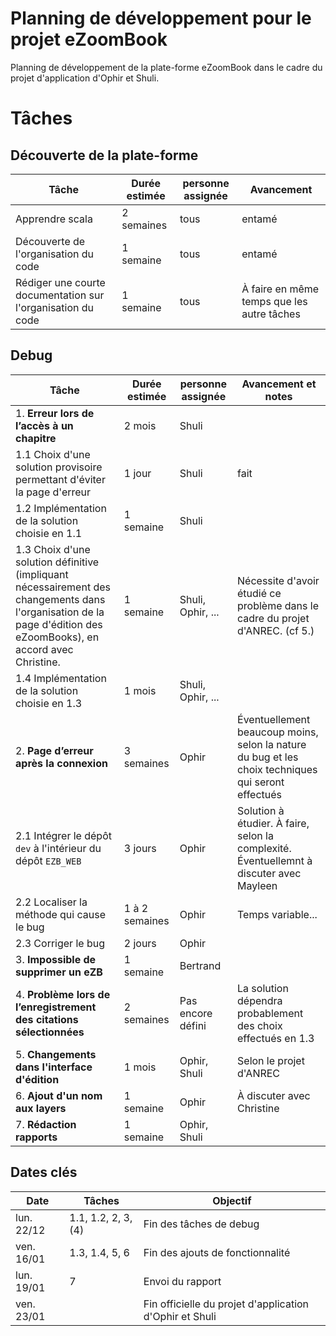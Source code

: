 # Planning de développement pour le projet eZoomBook

Planning de développement de la plate-forme eZoomBook dans le cadre du projet d'application d'Ophir et Shuli.

# Tâches

## Découverte de la plate-forme
Tâche | Durée estimée | personne assignée | Avancement
--- | --- | --- | --- | 
Apprendre scala | 2 semaines | tous | entamé
Découverte de l'organisation du code | 1 semaine | tous | entamé
Rédiger une courte documentation sur l'organisation du code | 1 semaine | tous | À faire en même temps que les autre tâches

## Debug
Tâche | Durée estimée | personne assignée | Avancement et notes
--- | --- | --- | ---
1. **Erreur lors de l’accès à un chapitre** | 2 mois | Shuli 
1.1 Choix d'une solution provisoire permettant d'éviter la page d'erreur | 1 jour | Shuli | fait
1.2 Implémentation de la solution choisie en 1.1 | 1 semaine | Shuli
1.3 Choix d'une solution définitive (impliquant nécessairement des changements dans l'organisation de la page d'édition des eZoomBooks), en accord avec Christine.  | 1 semaine | Shuli, Ophir, ... | Nécessite d'avoir étudié ce problème dans le cadre du projet d'ANREC. (cf 5.)
1.4 Implémentation de la solution choisie en 1.3 | 1 mois | Shuli, Ophir, ... | 
2. **Page d’erreur après la connexion** | 3 semaines | Ophir | Éventuellement beaucoup moins, selon la nature du bug et les choix techniques qui seront effectués
2.1 Intégrer le dépôt `dev` à l'intérieur du dépôt `EZB_WEB` | 3 jours | Ophir | Solution à étudier. À faire, selon la complexité. Éventuellemnt à discuter avec Mayleen
2.2 Localiser la méthode qui cause le bug | 1 à 2 semaines | Ophir | Temps variable...
2.3 Corriger le bug | 2 jours | Ophir
3. **Impossible de supprimer un eZB** | 1 semaine | Bertrand
4. **Problème lors de l’enregistrement des citations sélectionnées** | 2 semaines | Pas encore défini | La solution dépendra probablement des choix effectués en 1.3
5. **Changements dans l'interface d'édition** | 1 mois | Ophir, Shuli | Selon le projet d'ANREC
6. **Ajout d'un nom aux layers** | 1 semaine | Ophir | À discuter avec Christine
7. **Rédaction rapports** | 1 semaine | Ophir, Shuli
 
## Dates clés
   Date   |      Tâches                |                         Objectif                    
----------|----------------------------|-------------------------------------------------------------| 
lun. 22/12| 1.1, 1.2, 2, 3, (4)        | Fin des tâches de debug
ven. 16/01| 1.3, 1.4, 5, 6             | Fin des ajouts de fonctionnalité
lun. 19/01| 7                          | Envoi du rapport
ven. 23/01|                            | Fin officielle du projet d'application d'Ophir et Shuli
